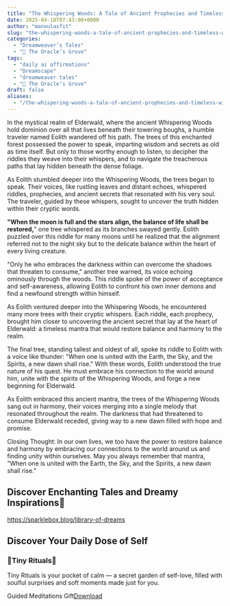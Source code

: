 ```yaml
---
title: "The Whispering Woods: A Tale of Ancient Prophecies and Timeless Wisdom"
date: 2025-04-18T07:43:00+0000
author: "manoulasfit"
slug: "the-whispering-woods-a-tale-of-ancient-prophecies-and-timeless-wisdom"
categories:
  - "Dreamweaver’s Tales"
  - "🔮 The Oracle’s Grove"
tags:
  - "daily ai affirmations"
  - "Dreamscape"
  - "dreamweaver tales"
  - "🔮 The Oracle’s Grove"
draft: false
aliases:
  - "/the-whispering-woods-a-tale-of-ancient-prophecies-and-timeless-wisdom/"
---
```

In the mystical realm of Elderwald, where the ancient Whispering Woods hold
dominion over all that lives beneath their towering boughs, a humble traveler named Eolith
wandered off his path. The trees of this enchanted forest possessed the power to speak,
imparting wisdom and secrets as old as time itself. But only to those worthy enough to
listen, to decipher the riddles they weave into their whispers, and to navigate the
treacherous paths that lay hidden beneath the dense foliage.

As Eolith stumbled deeper into the Whispering Woods, the trees began to speak. Their
voices, like rustling leaves and distant echoes, whispered riddles, prophecies, and ancient
secrets that resonated with his very soul. The traveler, guided by these whispers, sought to
uncover the truth hidden within their cryptic words.

**"When the moon is full and the stars align, the balance of life shall be restored,**" one
tree whispered as its branches swayed gently. Eolith puzzled over this riddle for many moons until he realized that the alignment referred not to the night sky but to the delicate
balance within the heart of every living creature.

"Only he who embraces the darkness within can overcome the shadows that threaten to
consume," another tree warned, its voice echoing ominously through the woods. This riddle
spoke of the power of acceptance and self-awareness, allowing Eolith to confront his own
inner demons and find a newfound strength within himself.

As Eolith ventured deeper into the Whispering Woods, he encountered many more trees with their cryptic whispers. Each riddle, each prophecy, brought him closer to uncovering the ancient secret that lay at the heart of Elderwald: a timeless mantra that would restore
balance and harmony to the realm.

The final tree, standing tallest and oldest of all, spoke its riddle to Eolith with a
voice like thunder: "When one is united with the Earth, the Sky, and the Spirits, a new dawn
shall rise." With these words, Eolith understood the true nature of his quest. He must
embrace his connection to the world around him, unite with the spirits of the Whispering
Woods, and forge a new beginning for Elderwald.

As Eolith embraced this ancient mantra, the trees of the Whispering Woods sang out in
harmony, their voices merging into a single melody that resonated throughout the realm. The darkness that had threatened to consume Elderwald receded, giving way to a new dawn filled with hope and promise.

Closing Thought: In our own lives, we too have the power to restore balance and harmony
by embracing our connections to the world around us and finding unity within ourselves. May you always remember that mantra, "When one is united with the Earth, the Sky, and the Spirits, a new dawn shall rise."

## Discover Enchanting Tales and Dreamy Inspirations💐

https://sparklebox.blog/library-of-dreams

## Discover Your Daily Dose of Self

### 💐Tiny Rituals💐

Tiny Rituals is your pocket of calm — a secret garden of self-love, filled with soulful surprises and soft moments made just for you.

Guided Meditations Gift[Download](/Guided-Meditations-Gift-1.pdf)